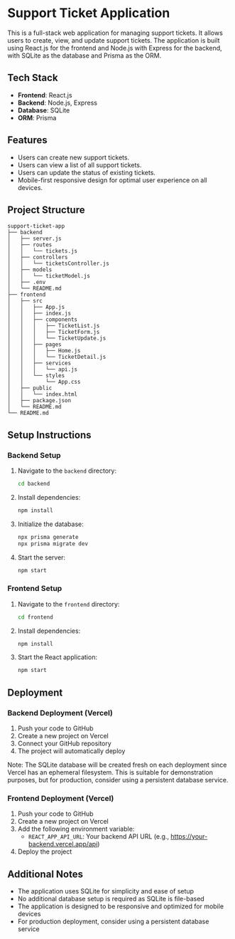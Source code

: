 # Support Ticket Application

This is a full-stack web application for managing support tickets. It allows users to create, view, and update support tickets. The application is built using React.js for the frontend and Node.js with Express for the backend, with SQLite as the database and Prisma as the ORM.

## Tech Stack

- **Frontend**: React.js
- **Backend**: Node.js, Express
- **Database**: SQLite
- **ORM**: Prisma

## Features

- Users can create new support tickets.
- Users can view a list of all support tickets.
- Users can update the status of existing tickets.
- Mobile-first responsive design for optimal user experience on all devices.

## Project Structure

```
support-ticket-app
├── backend
│   ├── server.js
│   ├── routes
│   │   └── tickets.js
│   ├── controllers
│   │   └── ticketsController.js
│   ├── models
│   │   └── ticketModel.js
│   ├── .env
│   └── README.md
├── frontend
│   ├── src
│   │   ├── App.js
│   │   ├── index.js
│   │   ├── components
│   │   │   ├── TicketList.js
│   │   │   ├── TicketForm.js
│   │   │   └── TicketUpdate.js
│   │   ├── pages
│   │   │   ├── Home.js
│   │   │   └── TicketDetail.js
│   │   ├── services
│   │   │   └── api.js
│   │   └── styles
│   │       └── App.css
│   ├── public
│   │   └── index.html
│   ├── package.json
│   └── README.md
└── README.md
```

## Setup Instructions

### Backend Setup

1. Navigate to the `backend` directory:
   ```bash
   cd backend
   ```

2. Install dependencies:
   ```bash
   npm install
   ```

3. Initialize the database:
   ```bash
   npx prisma generate
   npx prisma migrate dev
   ```

4. Start the server:
   ```bash
   npm start
   ```

### Frontend Setup

1. Navigate to the `frontend` directory:
   ```bash
   cd frontend
   ```

2. Install dependencies:
   ```bash
   npm install
   ```

3. Start the React application:
   ```bash
   npm start
   ```

## Deployment

### Backend Deployment (Vercel)

1. Push your code to GitHub
2. Create a new project on Vercel
3. Connect your GitHub repository
4. The project will automatically deploy

Note: The SQLite database will be created fresh on each deployment since Vercel has an ephemeral filesystem. This is suitable for demonstration purposes, but for production, consider using a persistent database service.

### Frontend Deployment (Vercel)

1. Push your code to GitHub
2. Create a new project on Vercel
3. Add the following environment variable:
   - `REACT_APP_API_URL`: Your backend API URL (e.g., https://your-backend.vercel.app/api)
4. Deploy the project

## Additional Notes

- The application uses SQLite for simplicity and ease of setup
- No additional database setup is required as SQLite is file-based
- The application is designed to be responsive and optimized for mobile devices
- For production deployment, consider using a persistent database service